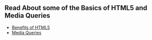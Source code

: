 ## Read About some of the Basics of HTML5 and Media Queries

* [Benefits of HTML5](https://tympanus.net/codrops/2011/11/24/top-10-reasons-to-use-html5-right-now/)
* [Media Queries](https://www.w3schools.com/css/css_rwd_mediaqueries.asp)
